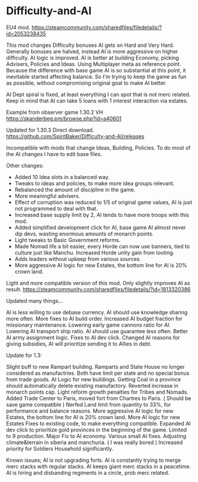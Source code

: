 # Difficulty-and-AI
EU4 mod. https://steamcommunity.com/sharedfiles/filedetails/?id=2053238435

This mod changes Difficulty bonuses AI gets on Hard and Very Hard. Generally bonuses are halved, instead AI is more aggressive on higher difficulty.
AI logic is improved. AI is better at building Economy, picking Advisers, Policies and Ideas. Using Multiplayer meta as reference point.
Because the difference with base game AI is so substantial at this point, it inevitable started affecting balance. So I'm trying to keep the game as fun as possible, without compromising original goal to make AI better.

AI Dept spiral is fixed, at least everything I can spot that is not merc related. Keep in mind that AI can take 5 loans with 1 interest interaction via estates.

Example from observer game 1.30.2 VH
https://skanderbeg.pm/browse.php?id=a40601

Updated for 1.30.3
Direct download.
https://github.com/SpiritBaker/Difficulty-and-AI/releases

Incompatible with mods that change Ideas, Building, Policies. To do most of the AI changes I have to edit base files.

Other changes:
- Added 10 Idea slots in a balanced way.
- Tweaks to ideas and policies, to make more idea groups relevant.
- Rebalanced the amount of discipline in the game.
- More meaningful advisers.
- Effect of corruption was reduced to 1/5 of original game values, AI is just not programmed to deal with that.
- Increased base supply limit by 2, AI tends to have more troops with this mod.
- Added simplified development click for AI, base game AI almost never dip devs, wasting enormous amounts of monarch points.
- Light tweaks to Basic Government reforms.
- Made Nomad life a bit easier, every Horde can now use banners, tied to culture just like Manchu. Increased Horde unity gain from looting.
- Adds leaders without upkeep from various sources.
- More aggressive AI logic for new Estates, the bottom line for AI is 20% crown land.



Light and more compatible version of this mod. Only slightly improves AI as result.
https://steamcommunity.com/sharedfiles/filedetails/?id=1813320386

Updated many things...

AI is less willing to use debase currency.
AI should use knowledge sharing more often.
More fixes to AI build order.
Increased AI budget fraction for missionary maintenance.
Lowering early game cannons ratio for AI.
Lowering AI transport ship ratio.
AI should use guarantee less often.
Better AI army assignment logic.
Fixes to AI dev click.
Changed AI reasons for giving subsidies, AI will prioritize sending it to Allies in debt.


Update for 1.3:

Slight buff to new Rampart building.
Ramparts and State House no longer considered as manufactries. Both have limit per state and no special bonus from trade goods.
AI Logic for new buildings.
Getting Coal in a province should automatically delete existing manufactory.
Reverted increase in monarch points cap.
Light reform growth penalties for Tribes and Nomads.
Added Trade Center to Paris, moved fort from Chartres to Paris. ( Should be save game compatible )
Nerfed Land limit from quantity to 33%, for performance and balance reasons.
More aggressive AI logic for new Estates, the bottom line for AI is 20% crown land.
More AI logic for new Estates
Fixes to existing code, to make everything compatible.
Expanded AI dev click to prioritize gold provinces in the beginning of the game. Limited to 9 production.
Major Fix to AI economy.
Various small AI fixes.
Adjusting climate&terrain in siberia and manchuria. ( I was really bored )
Increased priority for Soldiers Household significantly.

Known issues;
AI is not upgrading forts.
AI is constantly trying to merge merc stacks with regular stacks.
AI keeps giant merc stacks in a peacetime.
AI is hiring and disbanding regiments in a circle, prob merc related.
